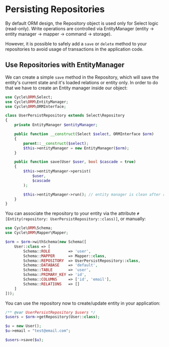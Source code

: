 # Persisting Repositories
By default ORM design, the Repository object is used only for Select logic (read-only). Write operations are controlled via EntityManager
(entity -> entity manager -> mapper -> command -> storage).

However, it is possible to safely add a `save` or `delete` method to your repositories to avoid usage of transactions in the application code.

## Use Repositories with EntityManager
We can create a simple `save` method in the Repository, which will save the entity's current state and it's loaded relations or entity only.
In order to do that we have to create an Entity manager inside our object:

```php
use Cycle\ORM\Select;
use Cycle\ORM\EntityManager;
use Cycle\ORM\ORMInterface;

class UserPersistRepository extends Select\Repository
{
    private EntityManager $entityManager;

    public function __construct(Select $select, ORMInterface $orm)
    {
        parent::__construct($select);
        $this->entityManager = new EntityManager($orm);
    }

    public function save(User $user, bool $cascade = true)
    {
        $this->entityManager->persist(
            $user,
            $cascade
        );

        $this->entityManager->run(); // entity manager is clean after run
    }
}
```

You can associate the repository to your entity via the attribute `#[Entity(repository: UserPersistRepository::class)]`, or manually:

```php
use Cycle\ORM\Schema;
use Cycle\ORM\Mapper\Mapper;

$orm = $orm->withSchema(new Schema([
    User::class => [
        Schema::ROLE        => 'user',
        Schema::MAPPER      => Mapper::class,
        Schema::REPOSITORY  => UserPersistRepository::class,
        Schema::DATABASE    => 'default',
        Schema::TABLE       => 'user',
        Schema::PRIMARY_KEY => 'id',
        Schema::COLUMNS     => ['id', 'email'],
        Schema::RELATIONS   => []
    ]
]));
```

You can use the repository now to create/update entity in your application:

```php
/** @var UserPersistRepository $users */
$users = $orm->getRepository(User::class);

$u = new User();
$u->email = "test@email.com";

$users->save($u);
```
